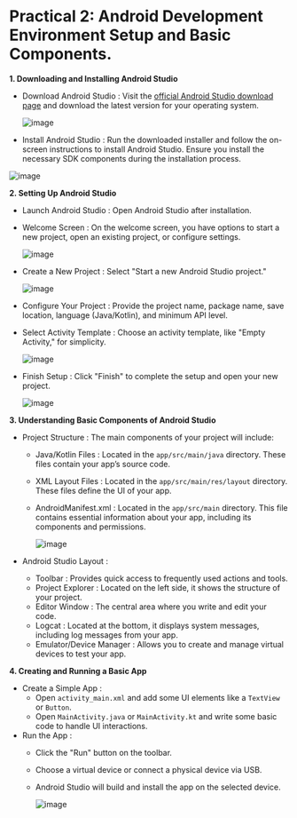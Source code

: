 # Practical 2: Android Development Environment Setup and Basic Components.

 **1. Downloading and Installing Android Studio**
   - Download Android Studio : Visit the [official Android Studio download page](https://developer.android.com/studio) and download the latest version for your operating system.
     
     ![image](https://github.com/user-attachments/assets/736fc10e-b6c5-47c6-9ff2-c4e2c9d676a5)

   - Install Android Studio : Run the downloaded installer and follow the on-screen instructions to install Android Studio. Ensure you install the necessary SDK components during the installation process.
     
  ![image](https://github.com/user-attachments/assets/847da235-2dd9-4b32-822e-aad6877d195c)


 **2. Setting Up Android Studio**
   - Launch Android Studio : Open Android Studio after installation.
   - Welcome Screen : On the welcome screen, you have options to start a new project, open an existing project, or configure settings.
     
     ![image](https://github.com/user-attachments/assets/44a53d52-f0af-4eae-a297-4fe68c77fe38)

   - Create a New Project : Select "Start a new Android Studio project."
     
     ![image](https://github.com/user-attachments/assets/a1e5f07a-b79c-45da-9f81-5449e01b26c7)

   - Configure Your Project : Provide the project name, package name, save location, language (Java/Kotlin), and minimum API level.
   - Select Activity Template : Choose an activity template, like "Empty Activity," for simplicity.
     
     ![image](https://github.com/user-attachments/assets/fb861f42-f649-4463-a3ce-56d536dfc2f1)

   - Finish Setup : Click "Finish" to complete the setup and open your new project.
     
     ![image](https://github.com/user-attachments/assets/d34c5792-bf38-4064-a343-5c29abf50361)


**3. Understanding Basic Components of Android Studio**
   - Project Structure : The main components of your project will include:
     - Java/Kotlin Files : Located in the `app/src/main/java` directory. These files contain your app’s source code.
     - XML Layout Files : Located in the `app/src/main/res/layout` directory. These files define the UI of your app.
     - AndroidManifest.xml : Located in the `app/src/main` directory. This file contains essential information about your app, including its components and permissions.
       
       ![image](https://github.com/user-attachments/assets/5434aba2-6d4e-4952-92c9-00b32bce1712)

   - Android Studio Layout :
     - Toolbar : Provides quick access to frequently used actions and tools.
     - Project Explorer : Located on the left side, it shows the structure of your project.
     - Editor Window : The central area where you write and edit your code.
     - Logcat : Located at the bottom, it displays system messages, including log messages from your app.
     - Emulator/Device Manager : Allows you to create and manage virtual devices to test your app.

**4. Creating and Running a Basic App**
   - Create a Simple App :
     - Open `activity_main.xml` and add some UI elements like a `TextView` or `Button`.
     - Open `MainActivity.java` or `MainActivity.kt` and write some basic code to handle UI interactions.
   - Run the App :
     - Click the "Run" button on the toolbar.
     - Choose a virtual device or connect a physical device via USB.
     - Android Studio will build and install the app on the selected device.

       ![image](https://github.com/user-attachments/assets/6b12ce3e-09c5-4033-a027-dc3729eff106)



